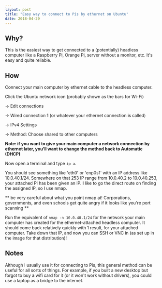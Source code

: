 ```yaml
---
layout: post
title: "Easy way to connect to Pis by ethernet on Ubuntu"
date: 2018-04-29
---
```

## Why?
This is the easiest way to get connected to a (potentially) headless computer like a Raspberry Pi, Orange Pi, server without a monitor, etc. It's easy and quite reliable.


## How
Connect your main computer by ethernet cable to the headless computer.

Click the Ubuntu network icon (probably shown as the bars for Wi-Fi)

-> Edit connections

-> Wired connection 1 (or whatever your ethernet connection is called)

-> IPv4 Settings

-> Method: Choose shared to other computers

**Note: if you want to give your main computer a network connection by ethernet later, you'll want to change the method back to Automatic (DHCP)**

Now open a terminal and type `ip a`.

You should see something like 'eth0' or 'enp0s1' with an IP address like 10.0.40.1/24. Somewhere on that 253 IP range from 10.0.40.2 to 10.0.40.253, your attached Pi has been given an IP. I like to go the direct route on finding the assigned IP, so I use nmap.

** be very careful about what you point nmap at! Corporations, governments, and even schools get quite angry if it looks like you're port scanning **

Run the equivalent of `nmap -n 10.0.40.1/24` for the network your main computer has created for the ethernet-attached headless computer. It should come back relatively quickly with 1 result, for your attached computer. Take down that IP, and now you can SSH or VNC in (as set up in the image for that distribution)!


## Notes
Although I usually use it for connecting to Pis, this general method can be useful for all sorts of things. For example, if you built a new desktop but forgot to buy a wifi card for it (or it won't work without drivers), you could use a laptop as a bridge to the internet.

